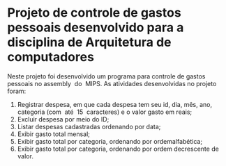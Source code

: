 # Projeto de controle de gastos pessoais desenvolvido para a disciplina de Arquitetura de computadores

Neste projeto foi desenvolvido um programa para controle de gastos pessoais no assembly​ ​ do​ ​ MIPS. As​ atividades​ desenvolvidas no​ projeto​ foram:

1) Registrar despesa, em que cada despesa tem seu id, dia, mês, ano,
categoria​ (com​ ​ até​ ​ 15​ ​ caracteres)​ e o valor​ gasto​ em​ reais;
2) Excluir​ despesa​ por​ meio​ do​ ID;
3) Listar​ despesas​ cadastradas​ ordenando​ por​ data;
4) Exibir​ gasto​ total​ mensal;
5) Exibir​ gasto​ total​ por​ categoria, ordenando​ por​ ordem​ alfabética;
6) Exibir​ gasto​ total​ por​ categoria, ordenando​ por ordem decrescente de​ valor.